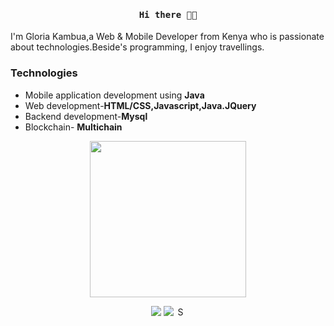 <h4 align="center"><samp>Hi there 👋🏾</samp></h4>
I'm Gloria Kambua,a Web & Mobile Developer from Kenya who is passionate about technologies.Beside's programming, I enjoy travellings.

### Technologies
- Mobile application development using **Java**
- Web development-**HTML/CSS,Javascript,Java.JQuery**
- Backend development-**Mysql**
- Blockchain- **Multichain**
<p align="center">
  <img width="250" src="https://media.giphy.com/media/jIgXf4hgbHCeKiXpvt/giphy.gif">
</p>
<p align="center">
<a href= "https://github.com/Gloria0987"><img src="http://i.imgur.com/0o48UoR.png"/></a>
<a href= "https://twitter.com/GkVickie"><img src="http://i.imgur.com/tXSoThF.png"/></a>
 <a href="https://www.linkedin.com/in/kambua-sammy/">
  <img alt="Shubham's LinkdeIN" width = "15px;" src="https://cdn.jsdelivr.net/npm/simple-icons@v3/icons/linkedin.svg" />
</a>
</p>
